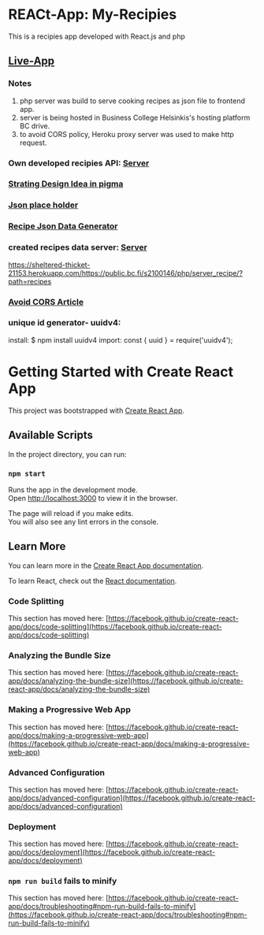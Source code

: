 # REACt-App: My-Recipies
This is a recipies app developed with React.js and php

## [Live-App](https://vigilant-swirles-3f103b.netlify.app/)
### Notes
1. php server was build to serve cooking recipes as json file to frontend app. 
2. server is being hosted in Business College Helsinkis's hosting platform BC drive.
3. to avoid CORS policy, Heroku proxy server was used to make http request.

### Own developed recipies API: [Server](https://public.bc.fi/s2100146/php/server_recipe/?path=recipes&)

### [Strating Design Idea in pigma](https://www.figma.com/proto/qrSkTc3vtJDBj8jy8QyWHH/CookBook?node-id=1%3A2&viewport=228%2C397%2C0.35646429657936096&scaling=min-zoom&page-id=0%3A1) 

### [Json place holder](https://jsonplaceholder.typicode.com/)
### [Recipe Json Data Generator](https://webcode.tools/generators/json-ld/recipe)

### created recipes data server: [Server]('https://public.bc.fi/s2100146/php/server_recipe/?path=recipes&')
https://sheltered-thicket-21153.herokuapp.com/https://public.bc.fi/s2100146/php/server_recipe/?path=recipes

### [Avoid CORS Article](https://medium.com/swlh/avoiding-cors-errors-on-localhost-in-2020-5a656ed8cefa)

### unique id generator- uuidv4: 
install: $ npm install uuidv4
import: const { uuid } = require('uuidv4');

# Getting Started with Create React App

This project was bootstrapped with [Create React App](https://github.com/facebook/create-react-app).

## Available Scripts


In the project directory, you can run:

### `npm start`

Runs the app in the development mode.\
Open [http://localhost:3000](http://localhost:3000) to view it in the browser.

The page will reload if you make edits.\
You will also see any lint errors in the console.


## Learn More

You can learn more in the [Create React App documentation](https://facebook.github.io/create-react-app/docs/getting-started).

To learn React, check out the [React documentation](https://reactjs.org/).

### Code Splitting

This section has moved here: [https://facebook.github.io/create-react-app/docs/code-splitting](https://facebook.github.io/create-react-app/docs/code-splitting)

### Analyzing the Bundle Size

This section has moved here: [https://facebook.github.io/create-react-app/docs/analyzing-the-bundle-size](https://facebook.github.io/create-react-app/docs/analyzing-the-bundle-size)

### Making a Progressive Web App

This section has moved here: [https://facebook.github.io/create-react-app/docs/making-a-progressive-web-app](https://facebook.github.io/create-react-app/docs/making-a-progressive-web-app)

### Advanced Configuration

This section has moved here: [https://facebook.github.io/create-react-app/docs/advanced-configuration](https://facebook.github.io/create-react-app/docs/advanced-configuration)

### Deployment

This section has moved here: [https://facebook.github.io/create-react-app/docs/deployment](https://facebook.github.io/create-react-app/docs/deployment)

### `npm run build` fails to minify

This section has moved here: [https://facebook.github.io/create-react-app/docs/troubleshooting#npm-run-build-fails-to-minify](https://facebook.github.io/create-react-app/docs/troubleshooting#npm-run-build-fails-to-minify)
